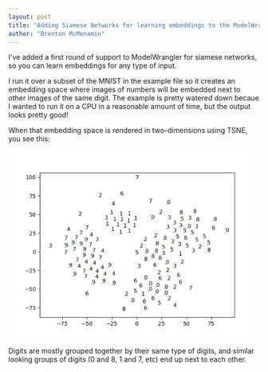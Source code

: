 ```yaml
---
layout: post
title: "Adding Siamese Networks for learning embeddings to the ModelWrangler"
author: "Brenton McMenamin"
---
```



I've added a first round of support to ModelWrangler for siamese networks, so you can learn embeddings for any type of input.

I run it over a subset of the MNIST in the example file so it creates an embedding space where images of numbers will be embedded next to other images of the same digit. The example is pretty watered down becaue I wanted to run it on a CPU in a reasonable amount of time, but the output looks pretty good!

When that embedding space is rendered in two-dimensions using TSNE, you see this:

<img src="/figs/model_wrangler/mnist_siamese_example.png" width="600">

Digits are mostly grouped together by their same type of digits, and similar looking groups of digits (0 and 8, 1 and 7, etc) end up next to each other.

